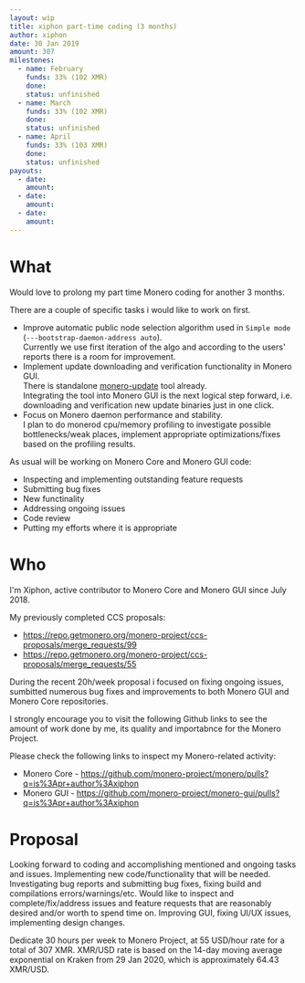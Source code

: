 ```yaml
---
layout: wip
title: xiphon part-time coding (3 months)
author: xiphon
date: 30 Jan 2019
amount: 307
milestones:
  - name: February
    funds: 33% (102 XMR)
    done:
    status: unfinished
  - name: March
    funds: 33% (102 XMR)
    done:
    status: unfinished
  - name: April
    funds: 33% (103 XMR)
    done:
    status: unfinished
payouts:
  - date:
    amount:
  - date:
    amount:
  - date:
    amount:
---
```


# What

Would love to prolong my part time Monero coding for another 3 months.  

There are a couple of specific tasks i would like to work on first.

* Improve automatic public node selection algorithm used in `Simple mode` (`---bootstrap-daemon-address auto`).  
  Currently we use first iteration of the algo and according to the users' reports there is a room for improvement.
* Implement update downloading and verification functionality in Monero GUI.  
  There is standalone [monero-update](https://github.com/moneromooo-monero/monero-update) tool already.  
  Integrating the tool into Monero GUI is the next logical step forward, i.e. downloading and verification new update binaries just in one click.
* Focus on Monero daemon performance and stability.  
  I plan to do monerod cpu/memory profiling to investigate possible bottlenecks/weak places, implement appropriate optimizations/fixes based on the profiling results.

As usual will be working on Monero Core and Monero GUI code:
* Inspecting and implementing outstanding feature requests
* Submitting bug fixes
* New functinality
* Addressing ongoing issues
* Code review
* Putting my efforts where it is appropriate

# Who

I'm Xiphon, active contributor to Monero Core and Monero GUI since July 2018.  

My previously completed CCS proposals: 
* https://repo.getmonero.org/monero-project/ccs-proposals/merge_requests/99
* https://repo.getmonero.org/monero-project/ccs-proposals/merge_requests/55  

During the recent 20h/week proposal i focused on fixing ongoing issues, sumbitted numerous bug fixes and improvements to both Monero GUI and Monero Core repositories.

I strongly encourage you to visit the following Github links to see the amount of work done by me, its quality and importabnce for the Monero Project.

Please check the following links to inspect my Monero-related activity:  
- Monero Core - https://github.com/monero-project/monero/pulls?q=is%3Apr+author%3Axiphon
- Monero GUI - https://github.com/monero-project/monero-gui/pulls?q=is%3Apr+author%3Axiphon

# Proposal

Looking forward to coding and accomplishing mentioned and ongoing tasks and issues. Implementing new code/functionality that will be needed. Investigating bug reports and submitting bug fixes, fixing build and compilations errors/warnings/etc. Would like to inspect and complete/fix/address issues and feature requests that are reasonably desired and/or worth to spend time on. Improving GUI, fixing UI/UX issues, implementing design changes.

Dedicate 30 hours per week to Monero Project, at 55 USD/hour rate for a total of 307 XMR. XMR/USD rate is based on the 14-day moving average exponential on Kraken from 29 Jan 2020, which is approximately 64.43 XMR/USD.

